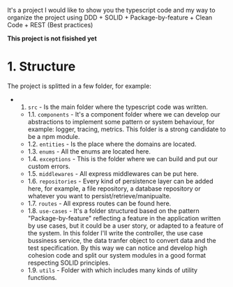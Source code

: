 It's a project I would like to show you the typescript code and my way to organize the project using DDD + SOLID + Package-by-feature + Clean Code + REST (Best practices)

**This project is not fisished yet**

# 1. Structure

The project is splitted in a few folder, for example:

- 1. `src` - Is the main folder where the typescript code was written.
  - 1.1. `components` - It's a component folder where we can develop our abstractions to implement some pattern or system behaviour, for example: logger, tracing, metrics. This folder is a strong candidate to be a npm module.
  - 1.2. `entities` - Is the place where the domains are located.
  - 1.3. `enums` - All the enums are located here.
  - 1.4. `exceptions` - This is the folder where we can build and put our custom errors.
  - 1.5. `middlewares` - All express middlewares can be put here.
  - 1.6. `repositories` - Every kind of persistence layer can be added here, for example, a file repository, a database repository or whatever you want to persist/retrieve/manipualte.
  - 1.7. `routes` - All express routes can be found here.
  - 1.8. `use-cases` - It's a folder structured based on the pattern "Package-by-feature" reflecting a feature in the application written by use cases, but it could be a user story, or adapted to a feature of the system. In this folder I'll write the controller, the use case bussiness service, the data tranfer object to convert data and the test specification. By this way we can notice and develop high cohesion code and split our system modules in a good format respecting SOLID principles.
  - 1.9. `utils` - Folder with which includes many kinds of utility functions.